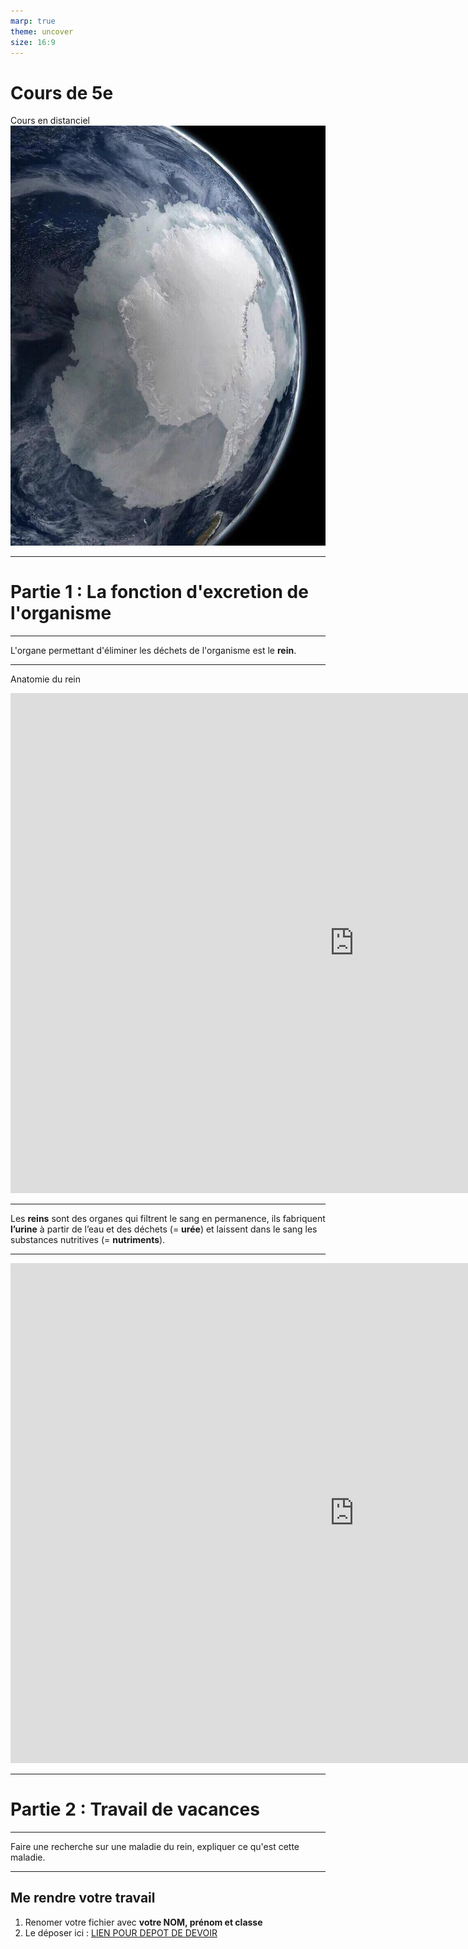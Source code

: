 ```yaml
---
marp: true
theme: uncover
size: 16:9
---
```


<!-- paginate: true -->
# Cours de 5e

Cours en distanciel
![bg opacity](Ressources/Photos/You-dont-typically-see-this-part-of-earth.jpg)

---

# Partie 1 : La fonction d'excretion de l'organisme

--- 

L'organe permettant d'éliminer les déchets de l'organisme est le **rein**. 


--- 
Anatomie du rein

<iframe width="1100" height="800" src="https://www.youtube.com/embed/BZ_pXUDzkY4" title="YouTube video player" frameborder="0" allow="accelerometer; autoplay; clipboard-write; encrypted-media; gyroscope; picture-in-picture" allowfullscreen></iframe>

---

Les **reins** sont des organes qui filtrent le sang en permanence, ils fabriquent **l’urine** à partir de l’eau et des déchets (= **urée**) et laissent dans le sang les substances nutritives (= **nutriments**).

--- 

<iframe width="1100" height="800" src="https://www.youtube.com/embed/qTgmm6JQRmU" title="YouTube video player" frameborder="0" allow="accelerometer; autoplay; clipboard-write; encrypted-media; gyroscope; picture-in-picture" allowfullscreen></iframe>

--- 

# Partie 2 : Travail de vacances

--- 

Faire une recherche sur une maladie du rein, expliquer ce qu'est cette maladie. 

---

## Me rendre votre travail

1. Renomer votre fichier avec **votre NOM, prénom et classe**
2. Le déposer ici : [LIEN POUR DEPOT DE DEVOIR](https://cloud.profcollet.fr/index.php/s/PGnGoHB9LPd9pe2)

